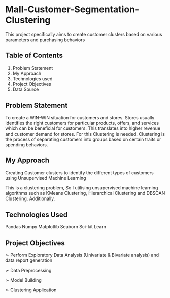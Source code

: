 # Mall-Customer-Segmentation-Clustering
This project specifically aims to create customer clusters based on various parameters and purchasing behaviors

## Table of Contents
1. Problem Statement
2. My Approach
3. Technologies used
4. Project Objectives
5. Data Source

## Problem Statement
To create a WIN-WIN situation for customers and stores. Stores usually identifies the right customers for particular products, offers, and services which can be beneficial for customers. This translates into higher revenue and customer demand for stores. For this Clustering is needed. Clustering is the process of separating customers into groups based on certain traits or spending behaviors.

## My Approach
Creating Customer clusters to identify the different types of customers using Unsupervised Machine Learning

This is a clustering problem, So I utilising unsupervised machine learning algorithms such as KMeans Clustering, Hierarchical Clustering and DBSCAN Clustering. Additionally.

## Technologies Used
Pandas
Numpy
Matplotlib
Seaborn
Sci-kit Learn

## Project Objectives
➣ Perform Exploratory Data Analysis (Univariate & Bivariate analysis) and data report generation

➣ Data Preprocessing

➣ Model Building

➣ Clustering Application
